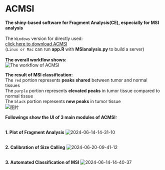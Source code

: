 # ACMSI
**The shiny-based software for Fragment Analysis(CE), especially for MSI analysis**<br><br>
The `Windows` version for directly used:<br>
[click here to download ACMSI](https://szfile.haplox.net:7071/f/108c6e555eb7495ea72c/?dl=1 "windows version")<br>
(`Linux or Mac` can run **app.R** with **MSIanalysis.py** to build a server)
<br><br>
**The overall workflow shows:<br>**
![The workflow of ACMSI](https://github.com/CrazyJayyy/ACMSI/assets/173884768/61208972-613e-407d-b568-9404fc6b9295)

**The result of MSI classification:<br>**
The `red` portion represents **peaks shared** between tumor and normal tissues<br> 
The `purple` portion represents **elevated peaks** in tumor tissue compared to normal tissue<br> 
The `black` portion represents **new peaks** in tumor tissue<br>
![图片](https://github.com/OpenGene/ACMSI/assets/173884768/40169efe-98d4-496e-b347-be3ad61d27d8)

**Followings show the UI of 3 main modules of ACMSI:<br>**

**<br>1. Plot of Fragment Analysis**
![2024-06-14-14-31-10](https://github.com/OpenGene/ACMSI/assets/173884768/d1b857de-3b7b-49fb-b0d7-a1be49def105)

**<br>2. Calibration of Size Calling**
![2024-06-20-09-41-12](https://github.com/OpenGene/ACMSI/assets/173884768/e75febdd-60e0-41a7-bef6-a4db6a20fc7e)

**<br>3. Automated Classification of MSI**
![2024-06-14-14-40-37](https://github.com/OpenGene/ACMSI/assets/173884768/4a0becc5-48e4-4996-a935-e08016c6399f)

